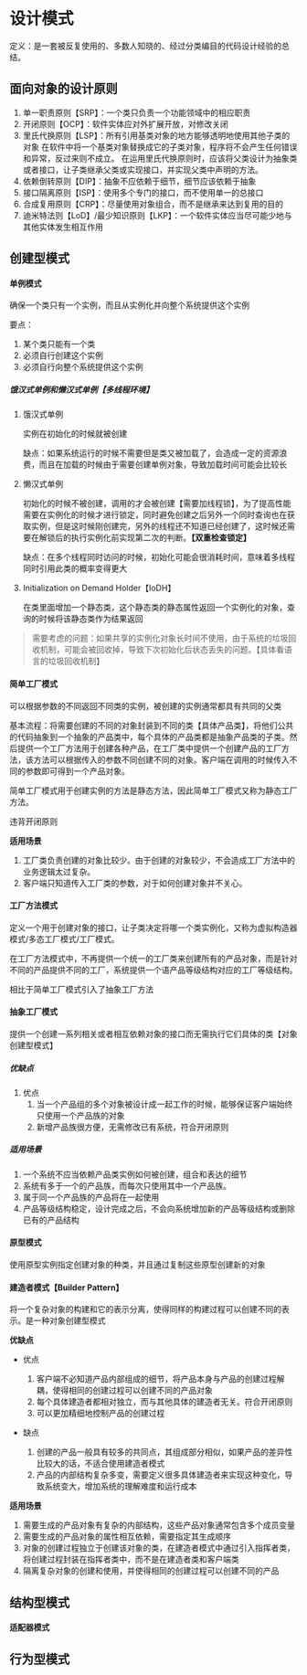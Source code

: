 # 设计模式

定义：是一套被反复使用的、多数人知晓的、经过分类编目的代码设计经验的总结。

## 面向对象的设计原则
1. 单一职责原则【SRP】：一个类只负责一个功能领域中的相应职责
2. 开闭原则【OCP】：软件实体应对外扩展开放，对修改关闭
3. 里氏代换原则【LSP】：所有引用基类对象的地方能够透明地使用其他子类的对象
   在软件中将一个基类对象替换成它的子类对象，程序将不会产生任何错误和异常，反过来则不成立。
   在运用里氏代换原则时，应该将父类设计为抽象类或者接口，让子类继承父类或实现接口，并实现父类中声明的方法。
4. 依赖倒转原则【DIP】：抽象不应依赖于细节，细节应该依赖于抽象
5. 接口隔离原则【ISP】：使用多个专门的接口，而不使用单一的总接口
6. 合成复用原则【CRP】：尽量使用对象组合，而不是继承来达到复用的目的
7. 迪米特法则【LoD】/最少知识原则【LKP】：一个软件实体应当尽可能少地与其他实体发生相互作用

## 创建型模式

#### 单例模式
确保一个类只有一个实例，而且从实例化并向整个系统提供这个实例

要点：

1. 某个类只能有一个类
2. 必须自行创建这个实例
3. 必须自行向整个系统提供这个实例

##### 饿汉式单例和懒汉式单例【多线程环境】
1. 饿汉式单例
   
   实例在初始化的时候就被创建

   缺点：如果系统运行的时候不需要但是类又被加载了，会造成一定的资源浪费，而且在加载的时候由于需要创建单例对象，导致加载时间可能会比较长
2. 懒汉式单例

   初始化的时候不被创建，调用的才会被创建【需要加线程锁】，为了提高性能需要在实例化的时候才进行锁定，同时避免创建之后另外一个同时查询也在获取实例，但是这时候刚创建完，另外的线程还不知道已经创建了，这时候还需要在解锁后的执行实例化前实现第二次的判断。**【双重检查锁定】**

   缺点：在多个线程同时访问的时候，初始化可能会很消耗时间，意味着多线程同时引用此类的概率变得更大

3. Initialization on Demand Holder【IoDH】

   在类里面增加一个静态类，这个静态类的静态属性返回一个实例化的对象，查询的时候将该静态类作为结果返回

> 需要考虑的问题：如果共享的实例化对象长时间不使用，由于系统的垃圾回收机制，可能会被回收掉，导致下次初始化后状态丢失的问题。【具体看语言的垃圾回收机制】

#### 简单工厂模式
可以根据参数的不同返回不同类的实例，被创建的实例通常都具有共同的父类

基本流程：将需要创建的不同的对象封装到不同的类【具体产品类】，将他们公共的代码抽象到一个抽象的产品类中，每个具体的产品类都是抽象产品类的子类。然后提供一个工厂方法用于创建各种产品，在工厂类中提供一个创建产品的工厂方法，该方法可以根据传入的参数不同创建不同的对象。客户端在调用的时候传入不同的参数即可得到一个产品对象。

简单工厂模式用于创建实例的方法是静态方法，因此简单工厂模式又称为静态工厂方法。

违背开闭原则

**适用场景**

1. 工厂类负责创建的对象比较少。由于创建的对象较少，不会造成工厂方法中的业务逻辑太过复杂。
2. 客户端只知道传入工厂类的参数，对于如何创建对象并不关心。

#### 工厂方法模式
定义一个用于创建对象的接口，让子类决定将哪一个类实例化，又称为虚拟构造器模式/多态工厂模式/工厂模式。

在工厂方法模式中，不再提供一个统一的工厂类来创建所有的产品对象，而是针对不同的产品提供不同的工厂，系统提供一个语产品等级结构对应的工厂等级结构。

相比于简单工厂模式引入了抽象工厂方法

#### 抽象工厂模式
提供一个创建一系列相关或者相互依赖对象的接口而无需执行它们具体的类【对象创建型模式】

##### 优缺点
1. 优点
   1. 当一个产品组的多个对象被设计成一起工作的时候，能够保证客户端始终只使用一个产品族的对象
   2. 新增产品族很方便，无需修改已有系统，符合开闭原则

##### 适用场景
1. 一个系统不应当依赖产品类实例如何被创建，组合和表达的细节
2. 系统有多于一个的产品族，而每次只使用其中一个产品族。
3. 属于同一个产品族的产品将在一起使用
4. 产品等级结构稳定，设计完成之后，不会向系统增加新的产品等级结构或删除已有的产品结构

#### 原型模式
使用原型实例指定创建对象的种类，并且通过复制这些原型创建新的对象
#### 建造者模式【Builder Pattern】
将一个复杂对象的构建和它的表示分离，使得同样的构建过程可以创建不同的表示。是一种对象创建型模式


**优缺点**
- 优点
  1. 客户端不必知道产品内部组成的细节，将产品本身与产品的创建过程解耦，使得相同的创建过程可以创建不同的产品对象
  2. 每个具体建造者都相对独立，而与其他具体的建造者无关。符合开闭原则
  3. 可以更加精细地控制产品的创建过程

- 缺点
  1. 创建的产品一般具有较多的共同点，其组成部分相似，如果产品的差异性比较大的话，不适合使用建造者模式
  2. 产品的内部结构复杂多变，需要定义很多具体建造者来实现这种变化，导致系统变大，增加系统的理解难度和运行成本

**适用场景**
1. 需要生成的产品对象有复杂的内部结构，这些产品对象通常包含多个成员变量
2. 需要生成的产品对象的属性相互依赖，需要指定其生成顺序
3. 对象的创建过程独立于创建该对象的类，在建造者模式中通过引入指挥者类，将创建过程封装在指挥者类中，而不是在建造者类和客户端类
4. 隔离复杂对象的创建和使用，并使得相同的创建过程可以创建不同的产品

## 结构型模式
#### 适配器模式

## 行为型模式
